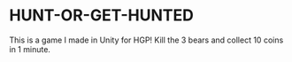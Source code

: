 # HUNT-OR-GET-HUNTED
This is a game I made in Unity for HGP! Kill the 3 bears and collect 10 coins in 1 minute.
